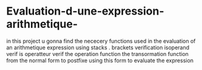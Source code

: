 # Evaluation-d-une-expression-arithmetique-
in this project u gonna find the nececery functions used in the evaluation of an arithmetique expression using stacks .
brackets verification 
isoperand verif
is operatteur verif 
the operation function 
the transormation function from the normal form to postfixe
using this form to evaluate the expression 
